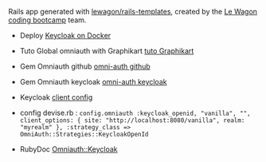 Rails app generated with [lewagon/rails-templates](https://github.com/lewagon/rails-templates), created by the [Le Wagon coding bootcamp](https://www.lewagon.com) team.

 * Deploy [Keycloak on Docker](https://www.keycloak.org/getting-started/getting-started-docker)
 * Tuto Global omniauth with Graphikart
 [tuto Graphikart](https://grafikart.fr/tutoriels/devise-omniauth-859)
 * Gem Omniauth github
 [omni-auth github](https://salmaeng71.medium.com/devise-authentication-guide-with-github-omniauth-for-rails-application-220aa52d5b82)
 * Gem Omniauth keycloak
 [omni-auth keycloak](https://github.com/ccrockett/omniauth-keycloak)

 * Keycloak [client config](https://www.keycloak.org/docs/latest/server_admin/#_clients) 
  * config devise.rb : 
```config.omniauth :keycloak_openid, "vanilla", "", client_options: { site: "http://localhost:8080/vanilla", realm: "myrealm" }, :strategy_class => OmniAuth::Strategies::KeycloakOpenId```
 
 * RubyDoc [Omniauth::Keycloak](https://www.rubydoc.info/gems/omniauth-keycloak/1.1.0)
